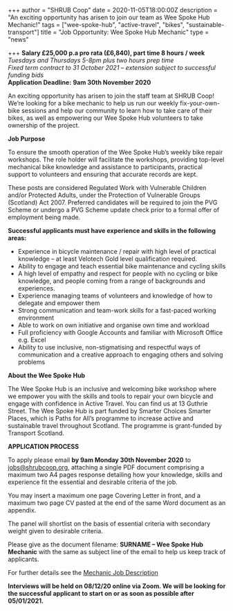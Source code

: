 +++
author = "SHRUB Coop"
date = 2020-11-05T18:00:00Z
description = "An exciting opportunity has arisen to join our team as Wee Spoke Hub Mechanic!"
tags = ["wee-spoke-hub", "active-travel", "bikes", "sustainable-transport"]
title = "Job Opportunity: Wee Spoke Hub Mechanic"
type = "news"

+++
**Salary £25,000 p.a pro rata (£6,840), part time 8 hours / week**  
_Tuesdays and Thursdays 5-8pm plus two hours prep time_  
_Fixed term contract to 31 October 2021 – extension subject to successful funding bids_  
**Application Deadline:** **9am 30th November 2020**

An exciting opportunity has arisen to join the staff team at SHRUB Coop! We’re looking for a bike mechanic to help us run our weekly fix-your-own-bike sessions and help our community to learn how to take care of their bikes, as well as empowering our Wee Spoke Hub volunteers to take ownership of the project.

**Job Purpose**

To ensure the smooth operation of the Wee Spoke Hub’s weekly bike repair workshops. The role holder will facilitate the workshops, providing top-level mechanical bike knowledge and assistance to participants, practical support to volunteers and ensuring that accurate records are kept.

These posts are considered Regulated Work with Vulnerable Children and/or Protected Adults, under the Protection of Vulnerable Groups (Scotland) Act 2007. Preferred candidates will be required to join the PVG Scheme or undergo a PVG Scheme update check prior to a formal offer of employment being made.

**Successful applicants must have experience and skills in the following areas:**

* Experience in bicycle maintenance / repair with high level of practical knowledge – at least Velotech Gold level qualification required.
* Ability to engage and teach essential bike maintenance and cycling skills
* A high level of empathy and respect for people with no cycling or bike knowledge, and people coming from a range of backgrounds and experiences.
* Experience managing teams of volunteers and knowledge of how to delegate and empower them
* Strong communication and team-work skills for a fast-paced working environment
* Able to work on own initiative and organise own time and workload
* Full proficiency with Google Accounts and familiar with Microsoft Office e.g. Excel
* Ability to use inclusive, non-stigmatising and respectful ways of communication and a creative approach to engaging others and solving problems

**About the Wee Spoke Hub**

The Wee Spoke Hub is an inclusive and welcoming bike workshop where we empower you with the skills and tools to repair your own bicycle and engage with confidence in Active Travel. You can find us at 13 Guthrie Street. The Wee Spoke Hub is part funded by Smarter Choices Smarter Places, which is Paths for All’s programme to increase active and sustainable travel throughout Scotland. The programme is grant-funded by Transport Scotland.

**APPLICATION PROCESS**

To apply please email **by 9am Monday 30th November 2020** to jobs@shrubcoop.org, attaching a single PDF document comprising a maximum two A4 pages response detailing how your knowledge, skills and experience fit the essential and desirable criteria of the job.

You may insert a maximum one page Covering Letter in front, and a maximum two page CV pasted at the end of the same Word document as an appendix.

The panel will shortlist on the basis of essential criteria with secondary weight given to desirable criteria.

Please give as the document filename: **SURNAME – Wee Spoke Hub Mechanic** with the same as subject line of the email to help us keep track of applicants.

For further details see the [Mechanic Job Description](https://res.cloudinary.com/shrub-co-op/image/upload/v1604601884/shrubcoop.org/media/WSH_Mechanic_-_SHRUB_job_description_-_Nov_2020_nqtbtc.pdf "Mechanic Job Description")

**Interviews will be held on 08/12/20 online via Zoom. We will be looking for the successful applicant to start on or as soon as possible after 05/01/2021.**